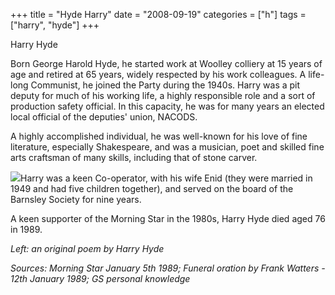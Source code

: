 +++
title = "Hyde Harry"
date = "2008-09-19"
categories = ["h"]
tags = ["harry", "hyde"]
+++

Harry Hyde

Born George Harold Hyde, he started work at Woolley colliery at 15 years of age and retired at 65 years, widely respected by his work colleagues. A life-long Communist, he joined the Party during the 1940s. Harry was a pit deputy for much of his working life, a highly responsible role and a sort of production safety official. In this capacity, he was for many years an elected local official of the deputies' union, NACODS.

A highly accomplished individual, he was well-known for his love of fine literature, especially Shakespeare, and was a musician, poet and skilled fine arts craftsman of many skills, including that of stone carver.

![](http://79.170.40.183/grahamstevenson.me.uk/images/stories/hyde%20harry%20poem%20by.jpg)Harry was a keen Co-operator, with his wife Enid (they were married in 1949 and had five children together), and served on the board of the Barnsley Society for nine years.

A keen supporter of the Morning Star in the 1980s, Harry Hyde died aged 76 in 1989.

_Left: an original poem by Harry Hyde_

_Sources: Morning Star January 5th 1989; Funeral oration by Frank Watters - 12th January 1989; GS personal knowledge_
